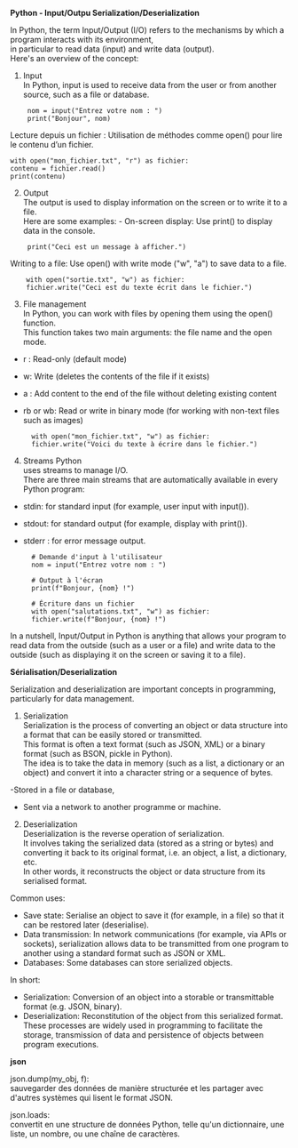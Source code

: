 **Python - Input/Outpu  Serialization/Deserialization**  

In Python, the term Input/Output (I/O) refers to the mechanisms by which a program interacts with its environment,  
in particular to read data (input) and write data (output).  
Here's an overview of the concept:  

1. Input  
In Python, input is used to receive data from the user or from another source, such as a file or database.  

        nom = input("Entrez votre nom : ")
        print("Bonjour", nom)

Lecture depuis un fichier : Utilisation de méthodes comme open() pour lire le contenu d’un fichier.  

    with open("mon_fichier.txt", "r") as fichier:
    contenu = fichier.read()
    print(contenu)  


2. Output  
The output is used to display information on the screen or to write it to a file.  
Here are some examples: - On-screen display: Use print() to display data in the console.  

        print("Ceci est un message à afficher.")  

Writing to a file: Use open() with write mode ("w", "a") to save data to a file.  

        with open("sortie.txt", "w") as fichier:
        fichier.write("Ceci est du texte écrit dans le fichier.")  


3. File management  
In Python, you can work with files by opening them using the open() function.  
This function takes two main arguments: the file name and the open mode.  
- r : Read-only (default mode)  
- w: Write (deletes the contents of the file if it exists)   
- a : Add content to the end of the file without deleting existing content   
- rb or wb: Read or write in binary mode (for working with non-text files such as images)  

        with open("mon_fichier.txt", "w") as fichier:
        fichier.write("Voici du texte à écrire dans le fichier.")  

4. Streams Python  
uses streams to manage I/O.  
There are three main streams that are automatically available in every Python program:  
- stdin: for standard input (for example, user input with input()).  
- stdout: for standard output (for example, display with print()).  
- stderr : for error message output.  

        # Demande d'input à l'utilisateur
        nom = input("Entrez votre nom : ")

        # Output à l'écran
        print(f"Bonjour, {nom} !")

        # Écriture dans un fichier
        with open("salutations.txt", "w") as fichier:
        fichier.write(f"Bonjour, {nom} !")  

In a nutshell, Input/Output in Python is anything that allows your program to read data from the outside  (such as a user or a file) and write data to the outside (such as displaying it on the screen or saving it to a file).  

**Sérialisation/Deserialization**  

Serialization and deserialization are important concepts in programming, particularly for data management.

1. Serialization   
Serialization is the process of converting an object or data structure into a format that can be easily stored or transmitted.  
This format is often a text format (such as JSON, XML) or a binary format (such as BSON, pickle in Python).  
The idea is to take the data in memory (such as a list, a dictionary or an object) and convert it into a character string or a sequence of bytes.  

-Stored in a file or database,  
- Sent via a network to another programme or machine.  

2. Deserialization  
Deserialization is the reverse operation of serialization.   
It involves taking the serialized data (stored as a string or bytes) and converting it back to its original format, i.e. an object, a list, a dictionary, etc.  
In other words, it reconstructs the object or data structure from its serialised format.  

Common uses:  
- Save state: Serialise an object to save it (for example, in a file) so that it can be restored later (deserialise).  
- Data transmission: In network communications (for example, via APIs or sockets), serialization allows data to be transmitted from one program to another using a standard format such as JSON or XML.  
- Databases: Some databases can store serialized objects.  

In short:  

- Serialization: Conversion of an object into a storable or transmittable format (e.g. JSON, binary).  
- Deserialization: Reconstitution of the object from this serialized format. These processes are widely used in programming to facilitate the storage, transmission of data and persistence of objects between program executions.  

**json**

  json.dump(my_obj, f):  
  sauvegarder des données de manière structurée et les partager avec d'autres systèmes qui lisent le format JSON.  

  json.loads:  
  convertit en une structure de données Python, telle qu'un dictionnaire, une liste, un nombre, ou une chaîne de caractères.  
